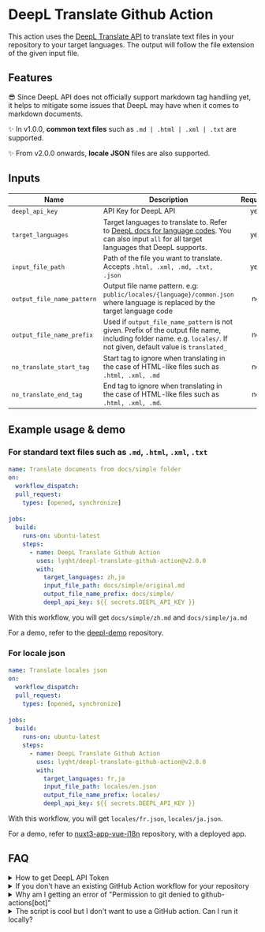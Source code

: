 # DeepL Translate Github Action

This action uses the [DeepL Translate API](https://github.com/DeepLcom/deepl-node) to translate text files in your repository to your target languages. The output will follow the file extension of the given input file.

## Features

😎 Since DeepL API does not officially support markdown tag handling yet, it helps to mitigate some issues that DeepL may have when it comes to markdown documents.

✨ In v1.0.0, **common text files** such as `.md | .html | .xml | .txt` are supported.

✨ From v2.0.0 onwards, **locale JSON** files are also supported.

## Inputs

| Name                       | Description                                                                                                                                                                                       | Required |
| -------------------------- | ------------------------------------------------------------------------------------------------------------------------------------------------------------------------------------------------- | :------: |
| `deepl_api_key`            | API Key for DeepL API                                                                                                                                                                             |   yes    |
| `target_languages`         | Target languages to translate to. Refer to [DeepL docs for language codes](https://www.deepl.com/docs-api/translate-text). You can also input `all` for all target languages that DeepL supports. |   yes    |
| `input_file_path`          | Path of the file you want to translate. Accepts `.html, .xml, .md, .txt, .json`                                                                                                                   |   yes    |
| `output_file_name_pattern` | Output file name pattern. e.g: `public/locales/{language}/common.json` where language is replaced by the target language code                                                                  |    no    |
| `output_file_name_prefix`  | Used if `output_file_name_pattern` is not given. Prefix of the output file name, including folder name. e.g. `locales/`. If not given, default value is `translated_`                                                                                                                                             |    no    |
| `no_translate_start_tag`   | Start tag to ignore when translating in the case of HTML-like files such as `.html, .xml, .md`                                                                                                    |    no    |
| `no_translate_end_tag`     | End tag to ignore when translating in the case of HTML-like files such as `.html, .xml, .md`.                                                                                                     |    no    |

## Example usage & demo

### For standard text files such as `.md`, `.html`, `.xml`, `.txt`

```yaml
name: Translate documents from docs/simple folder
on:
  workflow_dispatch:
  pull_request:
    types: [opened, synchronize]

jobs:
  build:
    runs-on: ubuntu-latest
    steps:
      - name: DeepL Translate Github Action
        uses: lyqht/deepl-translate-github-action@v2.0.0
        with:
          target_languages: zh,ja
          input_file_path: docs/simple/original.md
          output_file_name_prefix: docs/simple/
          deepl_api_key: ${{ secrets.DEEPL_API_KEY }}
```

With this workflow, you will get `docs/simple/zh.md` and `docs/simple/ja.md`

For a demo, refer to the [deepl-demo](https://github.com/lyqht/deepl-demo) repository.

### For locale json

```yaml
name: Translate locales json
on:
  workflow_dispatch:
  pull_request:
    types: [opened, synchronize]

jobs:
  build:
    runs-on: ubuntu-latest
    steps:
      - name: DeepL Translate Github Action
        uses: lyqht/deepl-translate-github-action@v2.0.0
        with:
          target_languages: fr,ja
          input_file_path: locales/en.json
          output_file_name_prefix: locales/
          deepl_api_key: ${{ secrets.DEEPL_API_KEY }}
```

With this workflow, you will get `locales/fr.json`, `locales/ja.json`.

For a demo, refer to [nuxt3-app-vue-i18n](https://github.com/lyqht/nuxt3-app-vue-i18n) repository, with a deployed app.

## FAQ

<details><summary>How to get DeepL API Token</summary>

First, you need to [sign up for a DeepL account](https://www.deepl.com/). Then you can go to https://www.deepl.com/account/summary and retrieve your token there.

![Screenshot of where the auth key is located on the website](DeepL_API_Auth_Key_Example.png)

</details>

<details><summary>If you don't have an existing GitHub Action workflow for your repository</summary>

1. Create a folder `.github/workflows` if you don't have it already
2. Inside that folder, create a YAML file say `translate.yml`
3. In the `translate.yml` file, you can copy the example below and modify it to your usage.
</details>

<details><summary>Why am I getting an error of "Permission to git denied to github-actions[bot]"</summary>

You have to set the workflow permissions under Repository Settings > Actions > Workflow permissions to be **"Read and write permissions"**.

![](workflow_permissions_screenshot.png)

</details>

<details><summary>The script is cool but I don't want to use a GitHub action. Can I run it locally?</summary>

Well, you're in luck! Refer to `local.ts` and modify your env variables accordingly.

</details>
